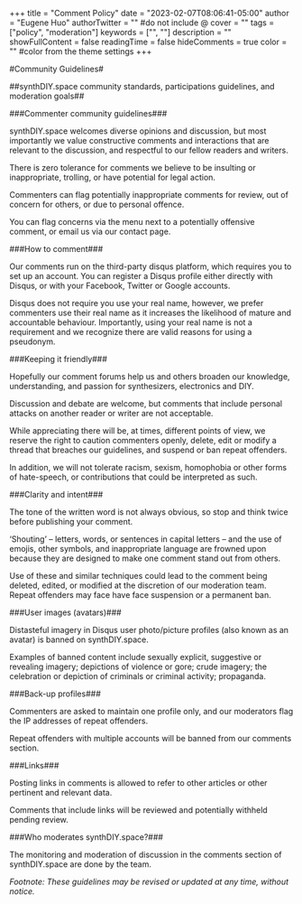 +++
title = "Comment Policy"
date = "2023-02-07T08:06:41-05:00"
author = "Eugene Huo"
authorTwitter = "" #do not include @
cover = ""
tags = ["policy", "moderation"]
keywords = ["", ""]
description = ""
showFullContent = false
readingTime = false
hideComments = true
color = "" #color from the theme settings
+++

#Community Guidelines#

##synthDIY.space community standards, participations guidelines, and moderation goals##

###Commenter community guidelines###

synthDIY.space welcomes diverse opinions and discussion, but most importantly we value constructive comments and interactions that are relevant to the discussion, and respectful to our fellow readers and writers.

There is zero tolerance for comments we believe to be insulting or inappropriate, trolling, or have potential for legal action.

Commenters can flag potentially inappropriate comments for review, out of concern for others, or due to personal offence.

You can flag concerns via the menu next to a potentially offensive comment, or email us via our contact page.

###How to comment###

Our comments run on the third-party disqus platform, which requires you to set up an account. You can register a Disqus profile either directly with Disqus, or with your Facebook, Twitter or Google accounts.

Disqus does not require you use your real name, however, we prefer commenters use their real name as it increases the likelihood of mature and accountable behaviour. Importantly, using your real name is not a requirement and we recognize there are valid reasons for using a pseudonym.

###Keeping it friendly###

Hopefully our comment forums help us and others broaden our knowledge, understanding, and passion for synthesizers, electronics and DIY.

Discussion and debate are welcome, but comments that include personal attacks on another reader or writer are not acceptable.

While appreciating there will be, at times, different points of view, we reserve the right to caution commenters openly, delete, edit or modify a thread that breaches our guidelines, and suspend or ban repeat offenders.

In addition, we will not tolerate racism, sexism, homophobia or other forms of hate-speech, or contributions that could be interpreted as such.

###Clarity and intent###

The tone of the written word is not always obvious, so stop and think twice before publishing your comment.

‘Shouting’ – letters, words, or sentences in capital letters – and the use of emojis, other symbols, and inappropriate language are frowned upon because they are designed to make one comment stand out from others.

Use of these and similar techniques could lead to the comment being deleted, edited, or modified at the discretion of our moderation team. Repeat offenders may face have face suspension or a permanent ban.

###User images (avatars)###

Distasteful imagery in Disqus user photo/picture profiles (also known as an avatar) is banned on synthDIY.space.

Examples of banned content include sexually explicit, suggestive or revealing imagery; depictions of violence or gore; crude imagery; the celebration or depiction of criminals or criminal activity; propaganda.

###Back-up profiles###

Commenters are asked to maintain one profile only, and our moderators flag the IP addresses of repeat offenders.

Repeat offenders with multiple accounts will be banned from our comments section.

###Links###

Posting links in comments is allowed to refer to other articles or other pertinent and relevant data.

Comments that include links will be reviewed and potentially withheld pending review.

###Who moderates synthDIY.space?###

The monitoring and moderation of discussion in the comments section of synthDIY.space are done by the team.

*Footnote: These guidelines may be revised or updated at any time, without notice.*


